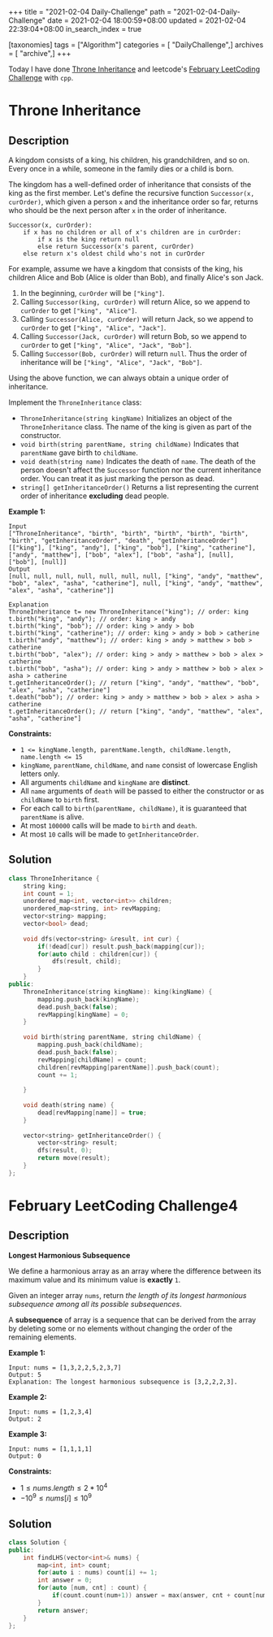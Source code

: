 +++
title = "2021-02-04 Daily-Challenge"
path = "2021-02-04-Daily-Challenge"
date = 2021-02-04 18:00:59+08:00
updated = 2021-02-04 22:39:04+08:00
in_search_index = true

[taxonomies]
tags = ["Algorithm"]
categories = [ "DailyChallenge",]
archives = [ "archive",]
+++

Today I have done [Throne Inheritance](https://leetcode.com/problems/throne-inheritance/) and leetcode's [February LeetCoding Challenge](https://leetcode.com/explore/featured/card/february-leetcoding-challenge-2021/584/week-1-february-1st-february-7th/3628/) with `cpp`.

<!-- more -->

# Throne Inheritance

## Description

A kingdom consists of a king, his children, his grandchildren, and so on. Every once in a while, someone in the family dies or a child is born.

The kingdom has a well-defined order of inheritance that consists of the king as the first member. Let's define the recursive function `Successor(x, curOrder)`, which given a person `x` and the inheritance order so far, returns who should be the next person after `x` in the order of inheritance.

```
Successor(x, curOrder):
    if x has no children or all of x's children are in curOrder:
        if x is the king return null
        else return Successor(x's parent, curOrder)
    else return x's oldest child who's not in curOrder
```

For example, assume we have a kingdom that consists of the king, his children Alice and Bob (Alice is older than Bob), and finally Alice's son Jack.

1. In the beginning, `curOrder` will be `["king"]`.
2. Calling `Successor(king, curOrder)` will return Alice, so we append to `curOrder` to get `["king", "Alice"]`.
3. Calling `Successor(Alice, curOrder)` will return Jack, so we append to `curOrder` to get `["king", "Alice", "Jack"]`.
4. Calling `Successor(Jack, curOrder)` will return Bob, so we append to `curOrder` to get `["king", "Alice", "Jack", "Bob"]`.
5. Calling `Successor(Bob, curOrder)` will return `null`. Thus the order of inheritance will be `["king", "Alice", "Jack", "Bob"]`.

Using the above function, we can always obtain a unique order of inheritance.

Implement the `ThroneInheritance` class:

- `ThroneInheritance(string kingName)` Initializes an object of the `ThroneInheritance` class. The name of the king is given as part of the constructor.
- `void birth(string parentName, string childName)` Indicates that `parentName` gave birth to `childName`.
- `void death(string name)` Indicates the death of `name`. The death of the person doesn't affect the `Successor` function nor the current inheritance order. You can treat it as just marking the person as dead.
- `string[] getInheritanceOrder()` Returns a list representing the current order of inheritance **excluding** dead people.

 

**Example 1:**

```
Input
["ThroneInheritance", "birth", "birth", "birth", "birth", "birth", "birth", "getInheritanceOrder", "death", "getInheritanceOrder"]
[["king"], ["king", "andy"], ["king", "bob"], ["king", "catherine"], ["andy", "matthew"], ["bob", "alex"], ["bob", "asha"], [null], ["bob"], [null]]
Output
[null, null, null, null, null, null, null, ["king", "andy", "matthew", "bob", "alex", "asha", "catherine"], null, ["king", "andy", "matthew", "alex", "asha", "catherine"]]

Explanation
ThroneInheritance t= new ThroneInheritance("king"); // order: king
t.birth("king", "andy"); // order: king > andy
t.birth("king", "bob"); // order: king > andy > bob
t.birth("king", "catherine"); // order: king > andy > bob > catherine
t.birth("andy", "matthew"); // order: king > andy > matthew > bob > catherine
t.birth("bob", "alex"); // order: king > andy > matthew > bob > alex > catherine
t.birth("bob", "asha"); // order: king > andy > matthew > bob > alex > asha > catherine
t.getInheritanceOrder(); // return ["king", "andy", "matthew", "bob", "alex", "asha", "catherine"]
t.death("bob"); // order: king > andy > matthew > bob > alex > asha > catherine
t.getInheritanceOrder(); // return ["king", "andy", "matthew", "alex", "asha", "catherine"]
```

 

**Constraints:**

- `1 <= kingName.length, parentName.length, childName.length, name.length <= 15`
- `kingName`, `parentName`, `childName`, and `name` consist of lowercase English letters only.
- All arguments `childName` and `kingName` are **distinct**.
- All `name` arguments of `death` will be passed to either the constructor or as `childName` to `birth` first.
- For each call to `birth(parentName, childName)`, it is guaranteed that `parentName` is alive.
- At most `100000` calls will be made to `birth` and `death`.
- At most `10` calls will be made to `getInheritanceOrder`.

## Solution

``` cpp
class ThroneInheritance {
    string king;
    int count = 1;
    unordered_map<int, vector<int>> children;
    unordered_map<string, int> revMapping;
    vector<string> mapping;
    vector<bool> dead;
    
    void dfs(vector<string> &result, int cur) {
        if(!dead[cur]) result.push_back(mapping[cur]);
        for(auto child : children[cur]) {
            dfs(result, child);
        }
    }
public:
    ThroneInheritance(string kingName): king(kingName) {
        mapping.push_back(kingName);
        dead.push_back(false);
        revMapping[kingName] = 0;
    }
    
    void birth(string parentName, string childName) {
        mapping.push_back(childName);
        dead.push_back(false);
        revMapping[childName] = count;
        children[revMapping[parentName]].push_back(count);
        count += 1;
        
    }
    
    void death(string name) {
        dead[revMapping[name]] = true;
    }
    
    vector<string> getInheritanceOrder() {
        vector<string> result;
        dfs(result, 0);
        return move(result);
    }
};
```

# February LeetCoding Challenge4

## Description

**Longest Harmonious Subsequence**

We define a harmonious array as an array where the difference between its maximum value and its minimum value is **exactly** `1`.

Given an integer array `nums`, return *the length of its longest harmonious subsequence among all its possible subsequences*.

A **subsequence** of array is a sequence that can be derived from the array by deleting some or no elements without changing the order of the remaining elements.

 

**Example 1:**

```
Input: nums = [1,3,2,2,5,2,3,7]
Output: 5
Explanation: The longest harmonious subsequence is [3,2,2,2,3].
```

**Example 2:**

```
Input: nums = [1,2,3,4]
Output: 2
```

**Example 3:**

```
Input: nums = [1,1,1,1]
Output: 0
```

 

**Constraints:**

- $1 \le nums.length \le 2 * 10^4$
- $-10^9 \le nums[i] \le 10^9$

## Solution

``` cpp
class Solution {
public:
    int findLHS(vector<int>& nums) {
        map<int, int> count;
        for(auto i : nums) count[i] += 1;
        int answer = 0;
        for(auto [num, cnt] : count) {
            if(count.count(num+1)) answer = max(answer, cnt + count[num+1]);
        }
        return answer;
    }
};
```